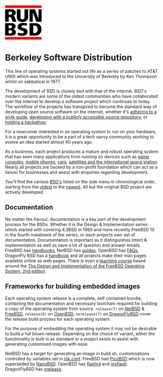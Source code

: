 <a href="/" title="home"><img src="/header-white.png" class="w3"></a>

# Berkeley Software Distribution

This line of operating systems started out life as a series of patches
to AT&amp;T UNIX which was introduced to the University of Berkeley by
Ken Thompson whilst on sabbatical in 1977.

The development of BSD is closely tied with that of the internet.
BSD&#39;s modern variants are some of the oldest communities who have
collaborated over the internet to develop a software project which
continues to today. The workflow of the projects has transpired to
become the standard way of developing open source software on the
internet, whether it&#39;s <a
href="https://en.wikipedia.org/wiki/Kernel_Normal_Form">adhering to a
style guide</a>, <a
href="https://en.wikipedia.org/wiki/OpenBSD#Open-source_and_open_documentation">developing
with a publicly accessible source repository</a>, or <a
href="https://en.wikipedia.org/wiki/Hackathon#Origin_and_history">holding
a hackathon</a>.

For a newcomer interested in an operating system to run on your
hardware, it is a great opportunity to be a part of a tech savvy
community working to evolve an idea started almost 40 years ago.

As a business, each project produces a mature and robust operating
system that has seen many applications from running on devices such as
<a
href="https://en.wikipedia.org/wiki/PlayStation_4_system_software">game
consoles</a>, <a
href="http://undeadly.org/cgi?action=article&amp;sid=20140506132000">mobile
phones</a>, <a href="http://imgur.com/a/SMVdp">cars</a>, <a
href="https://en.wikipedia.org/wiki/NetBSD#Examples_of_use">satellites
and the international space station</a>. Nearly all projects are backed
by a non-profit foundation which can act as a liaison for businesses and
assist with enquiries regarding development.

You&#39;ll find the various <a href="bsd.html">BSD&#39;s</a> listed on
the side menu in chronological order, starting from the <a
href="bsd.html">oldest</a> to the <a href="dragonfly.html">newest</a>.
All but the original BSD project are actively developed.

## Documentation

No matter the flavour, documentation is a key part of the development
process for the BSDs. Whether it is the Design & Implementation
series which started with covering 4.3BSD in 1989 and more recently
FreeBSD 10 in the fourth instalment of the series, or each projects
own set of documentation. Documentation is important as it
distinguishes intent & implementation as well as save a lot of
question and answer emails. FreeBSD has
[handbooks](https://www.freebsd.org/docs.html), NetBSD has
[guides](http://www.netbsd.org/docs/#guides), OpenBSD has
[FAQs](http://www.openbsd.org/faq/index.html), DragonFly BSD has a
[handbook](http://www.dragonflybsd.org/docs/handbook/) and all
projects make their man pages available online as web pages. There
is even a [teaching course](http://teachbsd.org/) based around the
[The Design and Implementation of the FreeBSD Operating System, 2nd
edition](http://www.informit.com/store/design-and-implementation-of-the-freebsd-operating-9780321968975).

## Frameworks for building embedded images

Each operating system release is a complete, self contained bundle,
containing the documentation and necessary toolchain required for
building a copy of the operating system from source. `release(7)`
on [NetBSD](http://netbsd.gw.com/cgi-bin/man-cgi?release) &
[FreeBSD](https://www.freebsd.org/cgi/man.cgi?query=release),
`release(8)` on
[OpenBSD](http://man.openbsd.org/OpenBSD-current/man8/release.8),
`nerelease(7)` on
[DragonFlyBSD](https://www.dragonflybsd.org/cgi/web-man?command=nrelease)
cover the release build process for each operating system.

For the purpose of embedding the operating system it may not be
desirable to build a full blown release. Depending on the choice
of variant, either the functionality is built in as standard or a
project exists to assist with generating customised images with
ease.

NetBSD has a target for generating an image in build.sh, customisations
controlled by variables set in
[mk.conf](http://netbsd.gw.com/cgi-bin/man-cgi?mk.conf). FreeBSD
had [PicoBSD](http://people.freebsd.org/~picobsd/old/picobsd.html)
which is now superseded by
[NanoBSD](http://www.freebsd.org/doc/en/articles/nanobsd/index.html).
OpenBSD has [flashrd](http://www.nmedia.net/flashrd/) and
[resflash](https://stable.rcesoftware.com/resflash/). DragonFlyBSD
has
[nrelease](http://gitweb.dragonflybsd.org/dragonfly.git/tree/HEAD:/nrelease).
